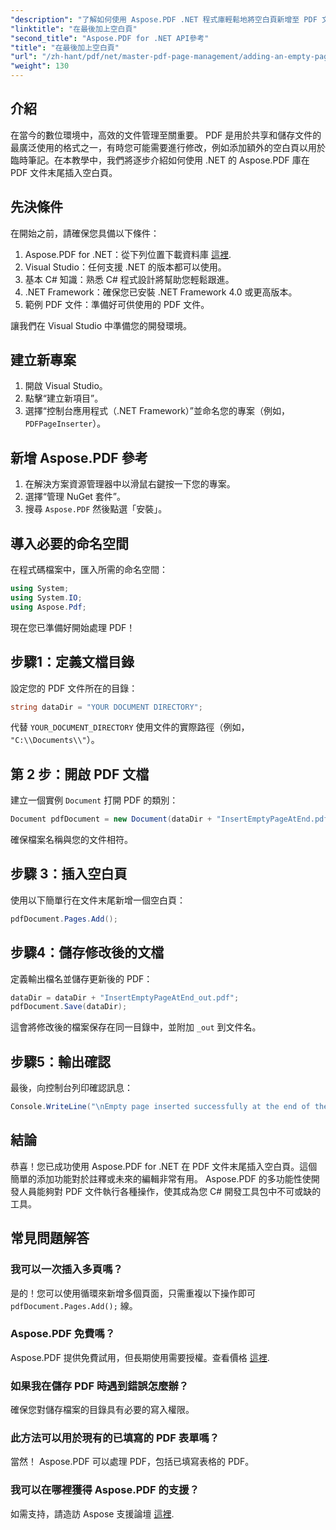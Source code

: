 ```yaml
---
"description": "了解如何使用 Aspose.PDF .NET 程式庫輕鬆地將空白頁新增至 PDF 文件中。本教學將逐步引導您完成整個過程，從設定開發環境到進行必要的程式碼調整。"
"linktitle": "在最後加上空白頁"
"second_title": "Aspose.PDF for .NET API參考"
"title": "在最後加上空白頁"
"url": "/zh-hant/pdf/net/master-pdf-page-management/adding-an-empty-page-at-end/"
"weight": 130
---
```


## 介紹

在當今的數位環境中，高效的文件管理至關重要。 PDF 是用於共享和儲存文件的最廣泛使用的格式之一，有時您可能需要進行修改，例如添加額外的空白頁以用於臨時筆記。在本教學中，我們將逐步介紹如何使用 .NET 的 Aspose.PDF 庫在 PDF 文件末尾插入空白頁。

## 先決條件

在開始之前，請確保您具備以下條件：

1. Aspose.PDF for .NET：從下列位置下載資料庫 [這裡](https://releases。aspose.com/pdf/net/).
2. Visual Studio：任何支援 .NET 的版本都可以使用。
3. 基本 C# 知識：熟悉 C# 程式設計將幫助您輕鬆跟進。
4. .NET Framework：確保您已安裝 .NET Framework 4.0 或更高版本。
5. 範例 PDF 文件：準備好可供使用的 PDF 文件。

讓我們在 Visual Studio 中準備您的開發環境。

## 建立新專案

1. 開啟 Visual Studio。
2. 點擊“建立新項目”。
3. 選擇“控制台應用程式（.NET Framework）”並命名您的專案（例如， `PDFPageInserter`）。

## 新增 Aspose.PDF 參考

1. 在解決方案資源管理器中以滑鼠右鍵按一下您的專案。
2. 選擇“管理 NuGet 套件”。
3. 搜尋 `Aspose.PDF` 然後點選「安裝」。

## 導入必要的命名空間

在程式碼檔案中，匯入所需的命名空間：

```csharp
using System;
using System.IO;
using Aspose.Pdf;
```

現在您已準備好開始處理 PDF！

## 步驟1：定義文檔目錄

設定您的 PDF 文件所在的目錄：

```csharp
string dataDir = "YOUR DOCUMENT DIRECTORY";
```

代替 `YOUR_DOCUMENT_DIRECTORY` 使用文件的實際路徑（例如， `"C:\\Documents\\"`）。

## 第 2 步：開啟 PDF 文檔

建立一個實例 `Document` 打開 PDF 的類別：

```csharp
Document pdfDocument = new Document(dataDir + "InsertEmptyPageAtEnd.pdf");
```

確保檔案名稱與您的文件相符。

## 步驟 3：插入空白頁

使用以下簡單行在文件末尾新增一個空白頁：

```csharp
pdfDocument.Pages.Add();
```

## 步驟4：儲存修改後的文檔

定義輸出檔名並儲存更新後的 PDF：

```csharp
dataDir = dataDir + "InsertEmptyPageAtEnd_out.pdf";
pdfDocument.Save(dataDir);
```

這會將修改後的檔案保存在同一目錄中，並附加 `_out` 到文件名。

## 步驟5：輸出確認

最後，向控制台列印確認訊息：

```csharp
Console.WriteLine("\nEmpty page inserted successfully at the end of the document.\nFile saved at " + dataDir);
```

## 結論

恭喜！您已成功使用 Aspose.PDF for .NET 在 PDF 文件末尾插入空白頁。這個簡單的添加功能對於註釋或未來的編輯非常有用。 Aspose.PDF 的多功能性使開發人員能夠對 PDF 文件執行各種操作，使其成為您 C# 開發工具包中不可或缺的工具。

## 常見問題解答

### 我可以一次插入多頁嗎？
是的！您可以使用循環來新增多個頁面，只需重複以下操作即可 `pdfDocument.Pages.Add();` 線。

### Aspose.PDF 免費嗎？
Aspose.PDF 提供免費試用，但長期使用需要授權。查看價格 [這裡](https://purchase。aspose.com/buy).

### 如果我在儲存 PDF 時遇到錯誤怎麼辦？
確保您對儲存檔案的目錄具有必要的寫入權限。

### 此方法可以用於現有的已填寫的 PDF 表單嗎？
當然！ Aspose.PDF 可以處理 PDF，包括已填寫表格的 PDF。

### 我可以在哪裡獲得 Aspose.PDF 的支援？
如需支持，請造訪 Aspose 支援論壇 [這裡](https://forum。aspose.com/c/pdf/10).